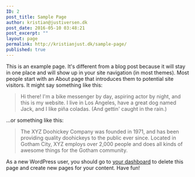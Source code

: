 ```yaml
---
ID: 2
post_title: Sample Page
author: kristian@justiversen.dk
post_date: 2016-05-10 03:48:21
post_excerpt: ""
layout: page
permalink: http://kristianjust.dk/sample-page/
published: true
---
```

This is an example page. It's different from a blog post because it will stay in one place and will show up in your site navigation (in most themes). Most people start with an About page that introduces them to potential site visitors. It might say something like this:

<blockquote>Hi there! I'm a bike messenger by day, aspiring actor by night, and this is my website. I live in Los Angeles, have a great dog named Jack, and I like pi&#241;a coladas. (And gettin' caught in the rain.)</blockquote>

...or something like this:

<blockquote>The XYZ Doohickey Company was founded in 1971, and has been providing quality doohickeys to the public ever since. Located in Gotham City, XYZ employs over 2,000 people and does all kinds of awesome things for the Gotham community.</blockquote>

As a new WordPress user, you should go to <a href="http://wp452m.a10-52-158-154.qa.plesk.ru/wordpress/wp-admin/">your dashboard</a> to delete this page and create new pages for your content. Have fun!